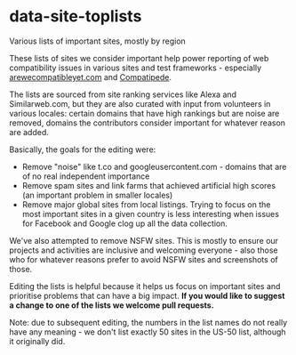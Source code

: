 # data-site-toplists
Various lists of important sites, mostly by region

These lists of sites we consider important help power reporting of web compatibility issues in various sites and test frameworks - especially [arewecompatibleyet.com](http://arewecompatibleyet.com) and [Compatipede](https://github.com/mozilla/compatipede).

The lists are sourced from site ranking services like Alexa and Similarweb.com, but they are also curated with input from volunteers in various locales: certain domains that have high rankings but are noise are removed, domains the contributors consider important for whatever reason are added.

Basically, the goals for the editing were:

* Remove "noise" like t.co and googleusercontent.com - domains that are of no real independent importance
* Remove spam sites and link farms that achieved artificial high scores (an important problem in smaller locales)
* Remove major global sites from local listings. Trying to focus on the most important sites in a given country is less interesting when issues for Facebook and Google clog up all the data collection.

We've also attempted to remove NSFW sites. This is mostly to ensure our projects and activities are inclusive and welcoming everyone - also those who for whatever reasons prefer to avoid NSFW sites and screenshots of those.

Editing the lists is helpful because it helps us focus on important sites and prioritise problems that can have a big impact. **If you would like to suggest a change to one of the lists we welcome pull requests.**

Note: due to subsequent editing, the numbers in the list names do not really have any meaning - we don't list exactly 50 sites in the US-50 list, although it originally did.

